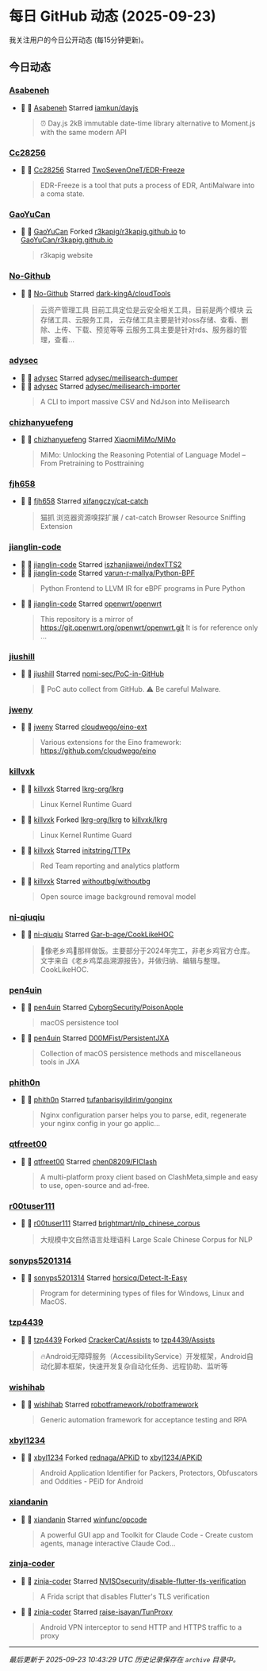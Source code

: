 # 每日 GitHub 动态 (2025-09-23)

我关注用户的今日公开动态 (每15分钟更新)。

## 今日动态

### [Asabeneh](https://github.com/Asabeneh)
- 🌟 👤 [Asabeneh](https://github.com/Asabeneh) Starred [iamkun/dayjs](https://github.com/iamkun/dayjs)
  > ⏰ Day.js 2kB immutable date-time library alternative to Moment.js with the same modern API

### [Cc28256](https://github.com/Cc28256)
- 🌟 👤 [Cc28256](https://github.com/Cc28256) Starred [TwoSevenOneT/EDR-Freeze](https://github.com/TwoSevenOneT/EDR-Freeze)
  > EDR-Freeze is a tool that puts a process of EDR, AntiMalware into a coma state.

### [GaoYuCan](https://github.com/GaoYuCan)
- 🍴 👤 [GaoYuCan](https://github.com/GaoYuCan) Forked [r3kapig/r3kapig.github.io](https://github.com/r3kapig/r3kapig.github.io) to [GaoYuCan/r3kapig.github.io](https://github.com/GaoYuCan/r3kapig.github.io)
  > r3kapig website 

### [No-Github](https://github.com/No-Github)
- 🌟 👤 [No-Github](https://github.com/No-Github) Starred [dark-kingA/cloudTools](https://github.com/dark-kingA/cloudTools)
  > 云资产管理工具 目前工具定位是云安全相关工具，目前是两个模块 云存储工具、云服务工具， 云存储工具主要是针对oss存储、查看、删除、上传、下载、预览等等 云服务工具主要是针对rds、服务器的管理，查看...

### [adysec](https://github.com/adysec)
- 🌟 👤 [adysec](https://github.com/adysec) Starred [adysec/meilisearch-dumper](https://github.com/adysec/meilisearch-dumper)
- 🌟 👤 [adysec](https://github.com/adysec) Starred [adysec/meilisearch-importer](https://github.com/adysec/meilisearch-importer)
  > A CLI to import massive CSV and NdJson into Meilisearch

### [chizhanyuefeng](https://github.com/chizhanyuefeng)
- 🌟 👤 [chizhanyuefeng](https://github.com/chizhanyuefeng) Starred [XiaomiMiMo/MiMo](https://github.com/XiaomiMiMo/MiMo)
  > MiMo: Unlocking the Reasoning Potential of Language Model – From Pretraining to Posttraining

### [fjh658](https://github.com/fjh658)
- 🌟 👤 [fjh658](https://github.com/fjh658) Starred [xifangczy/cat-catch](https://github.com/xifangczy/cat-catch)
  > 猫抓 浏览器资源嗅探扩展 / cat-catch Browser Resource Sniffing Extension

### [jianglin-code](https://github.com/jianglin-code)
- 🌟 👤 [jianglin-code](https://github.com/jianglin-code) Starred [iszhanjiawei/indexTTS2](https://github.com/iszhanjiawei/indexTTS2)
- 🌟 👤 [jianglin-code](https://github.com/jianglin-code) Starred [varun-r-mallya/Python-BPF](https://github.com/varun-r-mallya/Python-BPF)
  > Python Frontend to LLVM IR for eBPF programs in Pure Python
- 🌟 👤 [jianglin-code](https://github.com/jianglin-code) Starred [openwrt/openwrt](https://github.com/openwrt/openwrt)
  > This repository is a mirror of https://git.openwrt.org/openwrt/openwrt.git It is for reference only ...

### [jiushill](https://github.com/jiushill)
- 🌟 👤 [jiushill](https://github.com/jiushill) Starred [nomi-sec/PoC-in-GitHub](https://github.com/nomi-sec/PoC-in-GitHub)
  > 📡 PoC auto collect from GitHub. ⚠️ Be careful Malware.

### [jweny](https://github.com/jweny)
- 🌟 👤 [jweny](https://github.com/jweny) Starred [cloudwego/eino-ext](https://github.com/cloudwego/eino-ext)
  > Various extensions for the Eino framework: https://github.com/cloudwego/eino

### [killvxk](https://github.com/killvxk)
- 🌟 👤 [killvxk](https://github.com/killvxk) Starred [lkrg-org/lkrg](https://github.com/lkrg-org/lkrg)
  > Linux Kernel Runtime Guard
- 🍴 👤 [killvxk](https://github.com/killvxk) Forked [lkrg-org/lkrg](https://github.com/lkrg-org/lkrg) to [killvxk/lkrg](https://github.com/killvxk/lkrg)
  > Linux Kernel Runtime Guard
- 🌟 👤 [killvxk](https://github.com/killvxk) Starred [initstring/TTPx](https://github.com/initstring/TTPx)
  > Red Team reporting and analytics platform
- 🌟 👤 [killvxk](https://github.com/killvxk) Starred [withoutbg/withoutbg](https://github.com/withoutbg/withoutbg)
  > Open source image background removal model

### [ni-qiuqiu](https://github.com/ni-qiuqiu)
- 🌟 👤 [ni-qiuqiu](https://github.com/ni-qiuqiu) Starred [Gar-b-age/CookLikeHOC](https://github.com/Gar-b-age/CookLikeHOC)
  > 🥢像老乡鸡🐔那样做饭。主要部分于2024年完工，非老乡鸡官方仓库。文字来自《老乡鸡菜品溯源报告》，并做归纳、编辑与整理。CookLikeHOC.

### [pen4uin](https://github.com/pen4uin)
- 🌟 👤 [pen4uin](https://github.com/pen4uin) Starred [CyborgSecurity/PoisonApple](https://github.com/CyborgSecurity/PoisonApple)
  > macOS persistence tool
- 🌟 👤 [pen4uin](https://github.com/pen4uin) Starred [D00MFist/PersistentJXA](https://github.com/D00MFist/PersistentJXA)
  > Collection of macOS persistence methods and miscellaneous tools in JXA

### [phith0n](https://github.com/phith0n)
- 🌟 👤 [phith0n](https://github.com/phith0n) Starred [tufanbarisyildirim/gonginx](https://github.com/tufanbarisyildirim/gonginx)
  >  Nginx configuration parser helps you to parse, edit, regenerate your nginx config in your go applic...

### [qtfreet00](https://github.com/qtfreet00)
- 🌟 👤 [qtfreet00](https://github.com/qtfreet00) Starred [chen08209/FlClash](https://github.com/chen08209/FlClash)
  > A multi-platform proxy client based on ClashMeta,simple and easy to use, open-source and ad-free.

### [r00tuser111](https://github.com/r00tuser111)
- 🌟 👤 [r00tuser111](https://github.com/r00tuser111) Starred [brightmart/nlp_chinese_corpus](https://github.com/brightmart/nlp_chinese_corpus)
  > 大规模中文自然语言处理语料  Large Scale Chinese Corpus for NLP

### [sonyps5201314](https://github.com/sonyps5201314)
- 🌟 👤 [sonyps5201314](https://github.com/sonyps5201314) Starred [horsicq/Detect-It-Easy](https://github.com/horsicq/Detect-It-Easy)
  > Program for determining types of files for Windows, Linux and MacOS.

### [tzp4439](https://github.com/tzp4439)
- 🍴 👤 [tzp4439](https://github.com/tzp4439) Forked [CrackerCat/Assists](https://github.com/CrackerCat/Assists) to [tzp4439/Assists](https://github.com/tzp4439/Assists)
  > 🔥Android无障碍服务（AccessibilityService）开发框架，Android自动化脚本框架，快速开发复杂自动化任务、远程协助、监听等

### [wishihab](https://github.com/wishihab)
- 🌟 👤 [wishihab](https://github.com/wishihab) Starred [robotframework/robotframework](https://github.com/robotframework/robotframework)
  > Generic automation framework for acceptance testing and RPA

### [xbyl1234](https://github.com/xbyl1234)
- 🍴 👤 [xbyl1234](https://github.com/xbyl1234) Forked [rednaga/APKiD](https://github.com/rednaga/APKiD) to [xbyl1234/APKiD](https://github.com/xbyl1234/APKiD)
  > Android Application Identifier for Packers, Protectors, Obfuscators and Oddities - PEiD for Android

### [xiandanin](https://github.com/xiandanin)
- 🌟 👤 [xiandanin](https://github.com/xiandanin) Starred [winfunc/opcode](https://github.com/winfunc/opcode)
  > A powerful GUI app and Toolkit for Claude Code - Create custom agents, manage interactive Claude Cod...

### [zinja-coder](https://github.com/zinja-coder)
- 🌟 👤 [zinja-coder](https://github.com/zinja-coder) Starred [NVISOsecurity/disable-flutter-tls-verification](https://github.com/NVISOsecurity/disable-flutter-tls-verification)
  > A Frida script that disables Flutter's TLS verification
- 🌟 👤 [zinja-coder](https://github.com/zinja-coder) Starred [raise-isayan/TunProxy](https://github.com/raise-isayan/TunProxy)
  > Android VPN interceptor to send HTTP and HTTPS traffic to a proxy


---
*最后更新于 2025-09-23 10:43:29 UTC*
*历史记录保存在 `archive` 目录中。*
